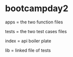 # bootcampday2

apps = the two function files


tests = the two test cases files


index = api boiler plate



lib = linked file of tests
